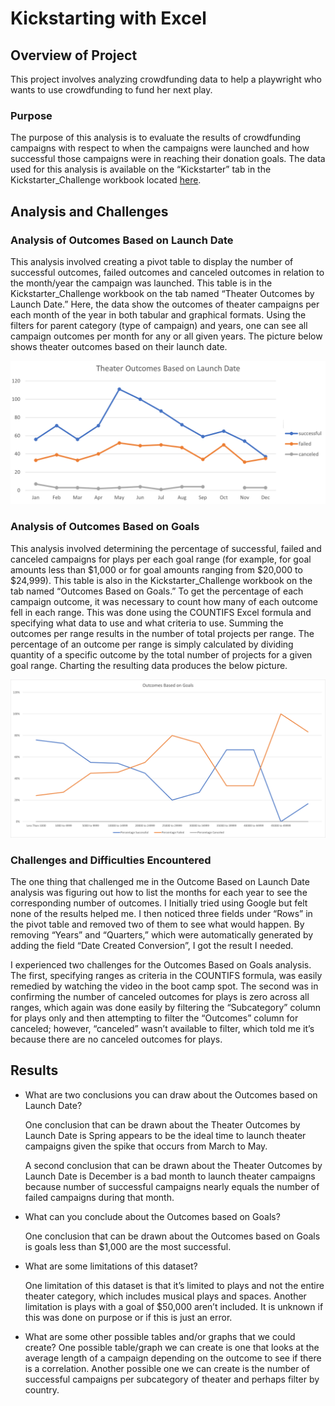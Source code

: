# Kickstarting with Excel

## Overview of Project

This project involves analyzing crowdfunding data to help a playwright who wants to use crowdfunding to fund her next play.

### Purpose

The purpose of this analysis is to evaluate the results of crowdfunding campaigns with respect to when the campaigns were launched and how successful those campaigns were in reaching their donation goals. The data used for this analysis is available on the “Kickstarter” tab in the Kickstarter_Challenge workbook located [here](https://github.com/mshideler/Kickstarter-Analysis).

## Analysis and Challenges

### Analysis of Outcomes Based on Launch Date

This analysis involved creating a pivot table to display the number of successful outcomes, failed outcomes and canceled outcomes in relation to the month/year the campaign was launched.  This table is in the Kickstarter_Challenge workbook on the tab named “Theater Outcomes by Launch Date.”  Here, the data show the outcomes of theater campaigns per each month of the year in both tabular and graphical formats.  Using the filters for parent category (type of campaign) and years, one can see all campaign outcomes per month for any or all given years.  The picture below shows theater outcomes based on their launch date.

![This is a line chart with markers](https://github.com/mshideler/Kickstarter-Analysis/blob/main/Resources/Theater_Outcomes_vs_Launch.png)

### Analysis of Outcomes Based on Goals

This analysis involved determining the percentage of successful, failed and canceled campaigns for plays per each goal range (for example, for goal amounts less than $1,000 or for goal amounts ranging from $20,000 to $24,999).  This table is also in the Kickstarter_Challenge workbook on the tab named “Outcomes Based on Goals.”  To get the percentage of each campaign outcome, it was necessary to count how many of each outcome fell in each range.  This was done using the COUNTIFS Excel formula and specifying what data to use and what criteria to use.  Summing the outcomes per range results in the number of total projects per range.  The percentage of an outcome per range is simply calculated by dividing quantity of a specific outcome by the total number of projects for a given goal range.  Charting the resulting data produces the below picture.

![This is a line chart](https://github.com/mshideler/Kickstarter-Analysis/blob/main/Resources/Outcomes_vs_Goals.png)

### Challenges and Difficulties Encountered

The one thing that challenged me in the Outcome Based on Launch Date analysis was figuring out how to list the months for each year to see the corresponding number of outcomes.  I Initially tried using Google but felt none of the results helped me.  I then noticed three fields under “Rows” in the pivot table and removed two of them to see what would happen.  By removing “Years” and “Quarters,” which were automatically generated by adding the field “Date Created Conversion”, I got the result I needed.

I experienced two challenges for the Outcomes Based on Goals analysis.  The first, specifying ranges as criteria in the COUNTIFS formula, was easily remedied by watching the video in the boot camp spot.  The second was in confirming the number of canceled outcomes for plays is zero across all ranges, which again was done easily by filtering the “Subcategory” column for plays only and then attempting to filter the “Outcomes” column for canceled; however, “canceled” wasn’t available to filter, which told me it’s because there are no canceled outcomes for plays.

## Results

- What are two conclusions you can draw about the Outcomes based on Launch Date?

  One conclusion that can be drawn about the Theater Outcomes by Launch Date is Spring appears to be the ideal time to launch theater campaigns given the spike that occurs from March to May.

  A second conclusion that can be drawn about the Theater Outcomes by Launch Date is December is a bad month to launch theater campaigns because number of successful campaigns nearly equals the number of failed campaigns during that month.

- What can you conclude about the Outcomes based on Goals?

  One conclusion that can be drawn about the Outcomes based on Goals is goals less than $1,000 are the most successful.

- What are some limitations of this dataset?

  One limitation of this dataset is that it’s limited to plays and not the entire theater category, which includes musical plays and spaces.  Another limitation is plays with a goal of $50,000 aren’t included.  It is unknown if this was done on purpose or if this is just an error.

- What are some other possible tables and/or graphs that we could create?
  One possible table/graph we can create is one that looks at the average length of a campaign depending on the outcome to see if there is a correlation.  Another possible one we can create is the number of successful campaigns per subcategory of theater and perhaps filter by country.

